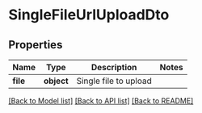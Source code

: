# SingleFileUrlUploadDto


## Properties
Name | Type | Description | Notes
------------ | ------------- | ------------- | -------------
**file** | **object** | Single file to upload | 

[[Back to Model list]](../README.md#documentation-for-models) [[Back to API list]](../README.md#documentation-for-api-endpoints) [[Back to README]](../README.md)


